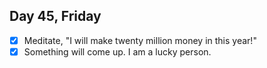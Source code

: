 ## Day 45, Friday

- [x] Meditate, "I will make twenty million money in this year!"
- [x] Something will come up. I am a lucky person.
